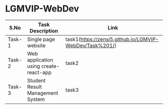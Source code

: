 # LGMVIP-WebDev

| S.No | Task Description | Link | 
|------|--------------|------|
|Task-1|Single page website|task1(https://zensi5.github.io/LGMVIP-WebDev/Task%201/)|
|Task-2|Web application using create-react-app|task2|
|Task-3|Student Result Management System|task3|
